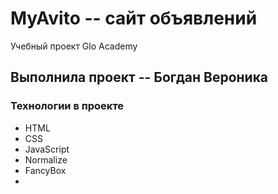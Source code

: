 # MyAvito -- сайт объявлений
Учебный проект Glo Academy

## Выполнила проект -- Богдан Вероника

### Технологии в проекте
- HTML
- CSS
- JavaScript
- Normalize
- FancyBox
- 
